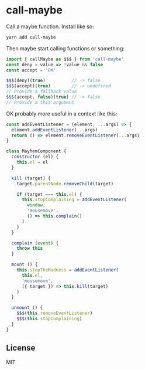 # call-maybe

Call a maybe function. Install like so:

```bash
yarn add call-maybe
```

Then maybe start calling functions or something:

```javascript
import { callMaybe as $$$ } from 'call-maybe'
const deny = value => !value && false
const accept = 'OK'

$$$(deny)(true)          // -> false
$$$(accept)(true)        // -> undefined
// Provide a fallback value
$$$(accept, false)(true) // -> false
// Provide a this argument
```

OK probably more useful in a context like this:

```javascript
const addEventListener = (element, ...args) => {
  element.addEventListener(...args)
  return () => element.removeEventListener(...args)
}

class MayhemComponent {
  constructor (el) {
    this.el = el
  }

  kill (target) {
    target.parentNode.removeChild(target)

    if (target === this.el) {
      this.stopComplaining = addEventListener(
        window,
        'mousemove',
        () => this.complain()
      )
    }
  }

  complain (event) {
    throw this
  }

  mount () {
    this.stopTheMadness = addEventListener(
      this.el,
      'mousemove',
      ({ target }) => this.kill(target)
    )
  }

  unmount () {
    $$$(this.removeEventListener)
    $$$(this.stopComplaining)
  }
}
```

## License

MIT
